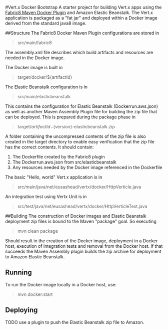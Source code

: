 #Vert.x Docker Bootstrap
A starter project for building Vert.x apps using the [Fabric8 Maven Docker Plugin](http://fabric8.io/guide/mavenPlugin.html) and Amazon Elastic Beanstalk. The Vert.x application is packaged as a "fat jar" and deployed within a Docker image derived from the standard java8 image.

##Structure
The Fabric8 Docker Maven Plugin configurations are stored in 
> src/main/fabric8

The assembly.xml file describes which build artifacts and resources are needed in the Docker image.

The Docker image is built in
> target/docker/${artifactId}

The Elastic Beanstalk configuration is in 
> src/main/elasticbeanstalk

This contains the configuration for Elastic Beanstalk (Dockerrun.aws.json) as well as another Maven Assembly Plugin file for building the zip file that can be deployed. This is prepared during the package phase in 
> target/${artifactId}-${version}-elasticbeanstalk.zip

A folder containing the uncompressed contents of the zip file is also created in the target directory to enable easy verification that the zip file has the correct contents. It should contain:
1. The Dockerfile created by the Fabric8 plugin
2. The Dockerrun.aws.json from src/elasticbeanstalk
3. Any resources needed by the Docker image referenced in the Dockerfile

The basic "Hello, world" Vert.x application is in 
> src/main/java/net/eusashead/vertx/docker/HttpVerticle.java

An integration test using Vertx Unit is in 
> src/test/java/net/eusashead/vertx/docker/HttpVerticleTest.java

##Building
The construction of Docker images and Elastic Beanstalk deployment zip files is bound to the Maven "package" goal. So executing
> mvn clean package

Should result in the creation of the Docker image, deployment in a Docker host, execution of integration tests and removal from the Docker host. If that succeeds the Maven Assembly plugin builds the zip archive for deployment to Amazon Elastic Beanstalk.

## Running
To run the Docker image locally in a Docker host, use:
> mvn docker:start

## Deploying
TODO use a plugin to push the Elastic Beanstalk zip file to Amazon.


